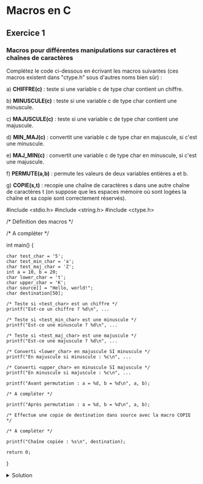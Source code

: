 # Macros en C

## Exercice 1

### Macros pour différentes manipulations sur caractères et chaînes de caractères

Complétez le code ci-dessous en écrivant les macros suivantes (ces macros
existent dans "ctype.h" sous d'autres noms bien sûr) :

a) **CHIFFRE(c)** : teste si une variable c de type char contient un chiffre.

b) **MINUSCULE(c)** : teste si une variable c de type char contient une minuscule.

c) **MAJUSCULE(c)** : teste si une variable c de type char contient une majuscule.

d) **MIN_MAJ(c)** : convertit une variable c de type char en majuscule, si c'est une minuscule.

e) **MAJ_MIN(c)** : convertit une variable c de type char en minuscule, si c'est une majuscule.

f) **PERMUTE(a,b)** : permute les valeurs de deux variables entières a et b.

g) **COPIE(s,t)** : recopie une chaîne de caractères s dans une autre chaîne de caractères t (on suppose que les espaces mémoire où sont logées la chaîne et sa copie sont correctement réservés).


#include <stdio.h>
#include <string.h>
#include <ctype.h>

/* Définition des macros */

/* A compléter */

int main() {

    char test_char = '5';
    char test_min_char = 'a';
	char test_maj_char = 'Z';
	int a = 10, b = 20;
	char lower_char = 't';
	char upper_char = 'K';
	char source[] = "Hello, world!";
    char destination[50];

	/* Teste si <test_char> est un chiffre */
    printf("Est-ce un chiffre ? %d\n", ...

	/* Teste si <test_min_char> est une minuscule */
    printf("Est-ce une minuscule ? %d\n", ...

	/* Teste si <test_maj_char> est une majuscule */
    printf("Est-ce une majuscule ? %d\n", ...

	/* Converti <lower_char> en majuscule SI minuscule */
    printf("En majuscule si minuscule : %c\n", ...

	/* Converti <upper_char> en minuscule SI majuscule */
    printf("En minuscule si majuscule : %c\n", ...

    printf("Avant permutation : a = %d, b = %d\n", a, b);

	/* A compléter */

    printf("Après permutation : a = %d, b = %d\n", a, b);

	/* Effectue une copie de destination dans source avec la macro COPIE */

	/* A compléter */

    printf("Chaîne copiée : %s\n", destination);

    return 0;
}





<details>
<summary>Solution</summary>

~~~
 
#include <stdio.h>
#include <string.h>
#include <ctype.h>

/* Définition des macros */
#define CHIFFRE(c) (isdigit((unsigned char)(c)) != 0)

#define MINUSCULE(c) (islower((unsigned char)(c)) != 0)

#define MAJUSCULE(c) (isupper((unsigned char)(c)) != 0)

#define MIN_MAJ(c) (MINUSCULE(c) ? toupper((unsigned char)(c)) : (c))

#define MAJ_MIN(c) (MAJUSCULE(c) ? tolower((unsigned char)(c)) : (c))

#define PERMUTE(a, b) \
    do { \
        typeof(a) _temp = (a); \
        (a) = (b); \
        (b) = _temp; \
    } while (0)


#define COPIE(s, t) \
    do { \
        strcpy((t), (s)); \
    } while (0)

int main() {

    char test_char = '5';
    char test_min_char = 'a';
   	char test_maj_char = 'Z';
	int a = 10, b = 20;
	char lower_char = 't';
	char upper_char = 'K';
	char source[] = "Hello, world!";
    char destination[50];

	/* Teste si <test_char> est un chiffre */
    printf("Est-ce un chiffre ? %d\n", CHIFFRE(test_char));

	/* Teste si <test_min_char> est une minuscule */
    printf("Est-ce une minuscule ? %d\n", MINUSCULE(test_min_char));

	/* Teste si <test_maj_char> est une majuscule */
    printf("Est-ce une majuscule ? %d\n", MAJUSCULE(test_maj_char));

	/* Converti <lower_char> en majuscule SI minuscule */
    printf("En majuscule si minuscule : %c\n", MIN_MAJ(lower_char));

	/* Converti <upper_char> en minuscule SI majuscule */
    printf("En minuscule si majuscule : %c\n", MAJ_MIN(upper_char));

    printf("Avant permutation : a = %d, b = %d\n", a, b);

    PERMUTE(a, b);

    printf("Après permutation : a = %d, b = %d\n", a, b);
	/* Effectue une copie de destination dans source avec la macro COPIE */

    COPIE(source, destination);

    printf("Chaîne copiée : %s\n", destination);

    return 0;
}

~~~

</details>
